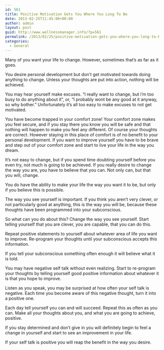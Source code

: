 ```yaml
---
id: 561
title: Positive Motivation Gets You Where You Long To Be
date: 2013-02-25T11:45:00+00:00
author: admin
layout: post
guid: http://www.wellnessmanager.info/?p=561
permalink: /2013/02/25/positive-motivation-gets-you-where-you-long-to-be/
categories:
  - General
---
```

Many of you want your life to change. However, sometimes that&#8217;s as far as it goes.

You desire personal development but don&#8217;t get motivated towards doing anything to change. Unless your thoughts are put into action, nothing will be achieved.

You may hear yourself make excuses. &#8220;I really want to change, but i&#8217;m too busy to do anything about it&#8221;, or, &#8220;I probably wont be any good at it anyway, so why bother.&#8221; Unfortunately it&#8217;s all too easy to make excuses to not get motivated.

You have become trapped in your comfort zone! Your comfort zone makes you feel secure, and if you stay there you know you will be safe and that nothing will happen to make you feel any different. Of course your thoughts are correct. However staying in this place of comfort is of no benefit to your personal development. If you want to improve yourself you have to be brave and step out of your comfort zone and start to live your life in the way you dream.

It&#8217;s not easy to change, but if you spend time doubting yourself before you even try, not much is going to be achieved. If you really desire to change the way you are, you have to believe that you can. Not only can, but that you will, change.

You do have the ability to make your life the way you want it to be, but only if you believe this is possible.
  
The way you see yourself is important. If you think you aren&#8217;t very clever, or not particularly good at anything, this is the way you will be, because these thoughts have been programmed into your subconscious.

So what can you do about this? Change the way you see yourself. Start telling yourself that you are clever, you are capable, that you can do this.
  
Repeat positive statements to yourself about whatever area of life you want to improve. Re-program your thoughts until your subconscious accepts this information.

If you tell your subconscious something often enough it will believe what it is told.

You may have negative self talk without even realizing. Start to re-program your thoughts by telling yourself good positive information about whatever it is that you hope to improve.

Listen as you speak, you may be surprised at how often your self talk is negative. Each time you become aware of this negative thought, turn it into a positive one.

Each day tell yourself you can and will succeed. Repeat this as often as you can. Make all your thoughts about you, and what you are going to achieve, positive.

If you stay determined and don&#8217;t give in you will definitely begin to feel a change in yourself and start to see an improvement in your life.

If your self talk is positive you will reap the benefit in the way you desire.